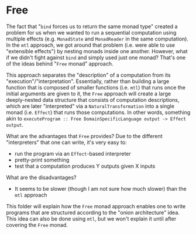 # Free

The fact that "`bind` forces us to return the same monad type" created a problem for us when we wanted to run a sequential computation using multiple effects (e.g. `MonadState` and `MonadReader` in the same computation). In the `mtl` approach, we got around that problem (i.e. were able to use "extensible effects") by nesting monads inside one another. However, what if we didn't fight against `bind` and simply used just one monad? That's one of the ideas behind "`Free` monad" approach.

This approach separates the "description" of a computation from its "execution"/"interpretation". Essentially, rather than building a large function that is composed of smaller functions (i.e. `mtl`) that runs once the initial arguments are given to it, the `Free` approach will create a large deeply-nested data structure that consists of computation descriptions, which are later "interpreted" via a `NaturalTransformation` into a single monad (i.e. `Effect`) that runs those computations. In other words, something akin to `executeProgram :: Free DomainSpecificLanguage output -> Effect output`.

What are the advantages that `Free` provides? Due to the different "interpreters" that one can write, it's very easy to:
- run the program via an `Effect`-based interpreter
- pretty-print something
- test that a computation produces Y outputs given X inputs

What are the disadvantages?
- It seems to be slower (though I am not sure how much slower) than the `mtl` approach

This folder will explain how the `Free` monad approach enables one to write programs that are structured according to the "onion architecture" idea. This idea can also be done using `mtl`, but we won't explain it until after covering the `Free` monad.

